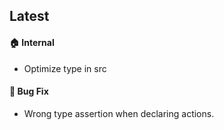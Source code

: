 ## Latest
#### :house: Internal
* Optimize type in src

#### :bug: Bug Fix
* Wrong type assertion when declaring actions.
